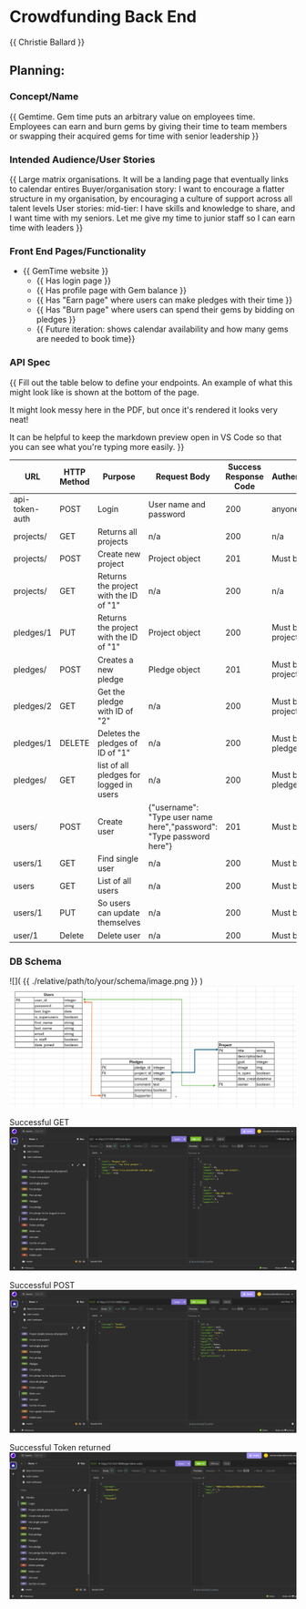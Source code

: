 # Crowdfunding Back End
{{ Christie Ballard }}

## Planning:
### Concept/Name
{{ Gemtime. Gem time puts an arbitrary value on employees time. Employees can earn and burn gems by giving their time to team members or swapping their acquired gems for time with senior leadership }}

### Intended Audience/User Stories
{{ Large matrix organisations. It will be a landing page that eventually links to calendar entires 
Buyer/organisation story: I want to encourage a flatter structure in my organisation, by encouraging a culture of support across all talent levels
User stories:
mid-tier: I have skills and knowledge to share, and I want time with my seniors. Let me give my time to junior staff so I can earn time with leaders
}}

### Front End Pages/Functionality
- {{ GemTime website }}
    - {{ Has login page }}
    - {{ Has profile page with Gem balance }}
    - {{ Has "Earn page" where users can make pledges with their time }}
    - {{ Has "Burn page" where users can spend their gems by bidding on pledges }}
    - {{ Future iteration: shows calendar availability and how many gems are needed to book time}}

### API Spec
{{ Fill out the table below to define your endpoints. An example of what this might look like is shown at the bottom of the page. 

It might look messy here in the PDF, but once it's rendered it looks very neat! 

It can be helpful to keep the markdown preview open in VS Code so that you can see what you're typing more easily. }}

| URL | HTTP Method | Purpose | Request Body | Success Response Code | Authentication/Authorisation |
| --- | ----------- | ------- | ------------ | --------------------- | ---------------------------- |
|  api-token-auth   |   POST |    Login   |    User name and password  |     200     |      anyone            |
| projects/ | GET | Returns all projects | n/a | 200 | n/a 
| projects/ | POST | Create new project | Project object | 201 | Must be logged in
| projects/ | GET | Returns the project with the ID of "1" | n/a | 200 | n/a
| pledges/1 | PUT | Returns the project with the ID of "1" | Project object | 200 | Must be logged in. Must be project owner.
| pledges/ | POST | Creates a new pledge | Pledge object | 201 | Must be logged in. Must be project owner.
| pledges/2 | GET | Get the pledge with ID of "2" | n/a | 200 | Must be logged in. Must be project owner.
| pledges/1 | DELETE | Deletes the pledges of ID of "1" | n/a | 200 | Must be logged in. Must be pledge owner. 
| pledges/ | GET | list of all pledges for logged in users | n/a | 200 | Must be logged in. Must be pledge owner.
| users/ | POST | Create user | {"username": "Type user name here","password": "Type password here"} |201 | Must be logged in.
| users/1 | GET | Find single user | n/a | 200 | Must be logged in.
| users | GET | List of all users | n/a | 200 | Must be logged in.
| users/1 | PUT | So users can update themselves | n/a | 200 | Must be logged in.
| user/1 | Delete | Delete user | n/a | 200 | Must be logged in



### DB Schema
![]( {{ ./relative/path/to/your/schema/image.png }} )
![alt text](image.png)

Successful GET
![alt text](image-1.png)

Successful POST
![alt text](image-2.png)

Successful Token returned
![alt text](image-3.png)

